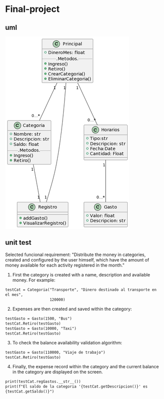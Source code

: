 # Final-project

## uml
![uml](/uml.png)

## unit test
Selected funcional requirement: "Distribute the money in categories, created and configured by the user himself, which have the amount of money available for each activity registered in the month."

1. First the category is created with a name, description and available money. For example:
```
testCat = Categoria("Transporte", "Dinero destinado al transporte en el mes",
                    120000)
```
2. Expenses are then created and saved within the category:
```
testGasto = Gasto(1500, "Bus")
testCat.Retiro(testGasto)
testGasto = Gasto(10000, "Taxi")
testCat.Retiro(testGasto)
```
3. To check the balance availability validation algorithm:
```
testGasto = Gasto(110000, "Viaje de trabajo")
testCat.Retiro(testGasto)
```
4. Finally, the expense record within the category and the current balance in the category are displayed on the screen.
```
print(testCat.regGastos.__str__())
print(f"El saldo de la categoria '{testCat.getDescripcion()}' es {testCat.getSaldo()}")
```
  
